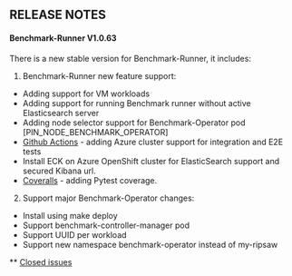 
## RELEASE NOTES

#### Benchmark-Runner V1.0.63

There is a new stable version for Benchmark-Runner, it includes:

1. Benchmark-Runner new feature support:
   
* Adding support for VM workloads
* Adding support for running Benchmark runner without active Elasticsearch server
* Adding node selector support for Benchmark-Operator pod [PIN_NODE_BENCHMARK_OPERATOR]
* [Github Actions](https://github.com/redhat-performance/benchmark-runner/runs/3169383450?check_suite_focus=true) - adding Azure cluster support for integration and E2E tests
* Install ECK on Azure OpenShift cluster for ElasticSearch support and secured Kibana url.
* [Coveralls](https://coveralls.io/github/redhat-performance/benchmark-runner?branch=main) - adding Pytest coverage.

2. Support major Benchmark-Operator changes:

* Install using make deploy
* Support benchmark-controller-manager pod
* Support UUID per workload
* Support new namespace benchmark-operator instead of my-ripsaw


** [Closed issues](https://github.com/redhat-performance/benchmark-runner/issues?q=is%3Aissue+is%3Aclosed)
